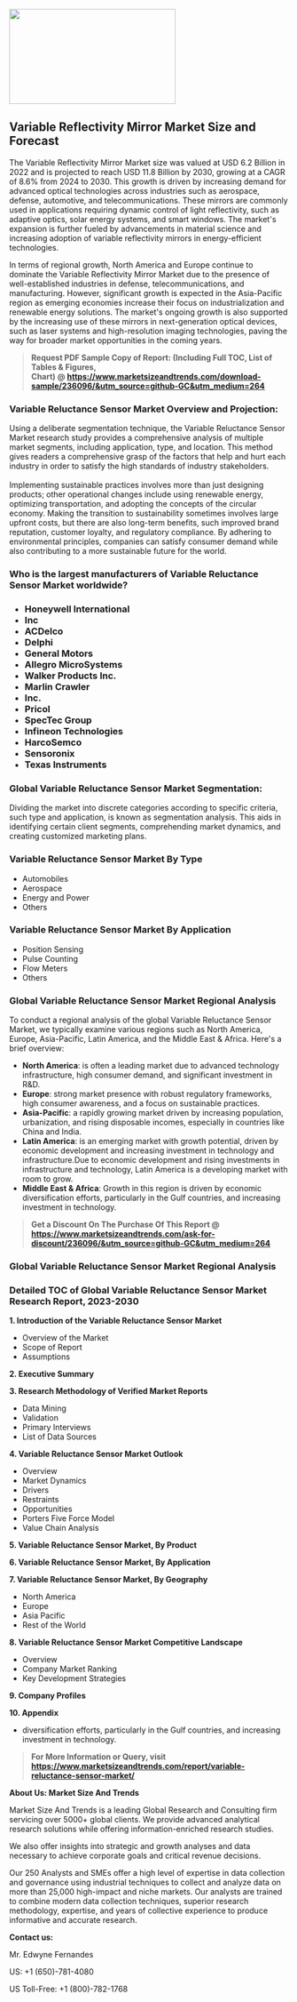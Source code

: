 <p><img class="alignnone size-medium wp-image-20088" src="https://ffe5etoiles.com/wp-content/uploads/2024/12/MST1-300x171.png" alt="" width="300" height="171" /></p><h2>Variable Reflectivity Mirror Market Size and Forecast</h2><p>The Variable Reflectivity Mirror Market size was valued at USD 6.2 Billion in 2022 and is projected to reach USD 11.8 Billion by 2030, growing at a CAGR of 8.6% from 2024 to 2030. This growth is driven by increasing demand for advanced optical technologies across industries such as aerospace, defense, automotive, and telecommunications. These mirrors are commonly used in applications requiring dynamic control of light reflectivity, such as adaptive optics, solar energy systems, and smart windows. The market's expansion is further fueled by advancements in material science and increasing adoption of variable reflectivity mirrors in energy-efficient technologies.</p><p>In terms of regional growth, North America and Europe continue to dominate the Variable Reflectivity Mirror Market due to the presence of well-established industries in defense, telecommunications, and manufacturing. However, significant growth is expected in the Asia-Pacific region as emerging economies increase their focus on industrialization and renewable energy solutions. The market's ongoing growth is also supported by the increasing use of these mirrors in next-generation optical devices, such as laser systems and high-resolution imaging technologies, paving the way for broader market opportunities in the coming years.</p></p><blockquote id="" class=""><strong>Request PDF Sample Copy of Report: (Including Full TOC, List of Tables &amp; Figures, Chart)&nbsp;@&nbsp;<strong><a href="https://www.marketsizeandtrends.com/download-sample/236096/&utm_source=github-GC&utm_medium=264" target="_blank">https://www.marketsizeandtrends.com/download-sample/236096/&utm_source=github-GC&utm_medium=264</a></strong></strong></blockquote><h3 id="" class="">Variable Reluctance Sensor Market&nbsp;Overview and Projection:</h3><p id="" class="">Using a deliberate segmentation technique, the Variable Reluctance Sensor Market research study provides a comprehensive analysis of multiple market segments, including application, type, and location. This method gives readers a comprehensive grasp of the factors that help and hurt each industry in order to satisfy the high standards of industry stakeholders. <br /> <br />Implementing sustainable practices involves more than just designing products; other operational changes include using renewable energy, optimizing transportation, and adopting the concepts of the circular economy. Making the transition to sustainability sometimes involves large upfront costs, but there are also long-term benefits, such improved brand reputation, customer loyalty, and regulatory compliance. By adhering to environmental principles, companies can satisfy consumer demand while also contributing to a more sustainable future for the world.</p><h3 id="" class="">Who is the largest manufacturers of&nbsp;Variable Reluctance Sensor Market worldwide?</h3><h3 class=""><p><ul><li>Honeywell International </li><li> Inc </li><li> ACDelco </li><li> Delphi </li><li> General Motors </li><li> Allegro MicroSystems </li><li> Walker Products Inc. </li><li> Marlin Crawler </li><li> Inc. </li><li> Pricol </li><li> SpecTec Group </li><li> Infineon Technologies </li><li> HarcoSemco </li><li> Sensoronix </li><li> Texas Instruments</li></ul></p></h3><h3 id="" class="">Global&nbsp;Variable Reluctance Sensor Market Segmentation:</h3><p id="" class="">Dividing the market into discrete categories according to specific criteria, such type and application, is known as segmentation analysis. This aids in identifying certain client segments, comprehending market dynamics, and creating customized marketing plans.</p><h3 id="" class="">Variable Reluctance Sensor Market&nbsp;By Type</h3><p><p><ul><li>Automobiles</li><li> Aerospace</li><li> Energy and Power</li><li> Others</p></li></ul></p></p><h3 id="" class="">Variable Reluctance Sensor Market&nbsp;By Application</h3><p class=""><p><ul><li>Position Sensing</li><li> Pulse Counting</li><li> Flow Meters</li><li> Others</li></ul></p></p><h3 id="" class="">Global Variable Reluctance Sensor Market Regional Analysis</h3><p id="" class="">To conduct a regional analysis of the global Variable Reluctance Sensor Market, we typically examine various regions such as North America, Europe, Asia-Pacific, Latin America, and the Middle East &amp; Africa. Here's a brief overview:</p><ul><li><strong>North America</strong>: is often a leading market due to advanced technology infrastructure, high consumer demand, and significant investment in R&amp;D.</li><li><strong>Europe</strong>: strong market presence with robust regulatory frameworks, high consumer awareness, and a focus on sustainable practices.</li><li><strong>Asia-Pacific</strong>: a rapidly growing market driven by increasing population, urbanization, and rising disposable incomes, especially in countries like China and India.</li><li><strong>Latin America</strong>: is an emerging market with growth potential, driven by economic development and increasing investment in technology and infrastructure.Due to economic development and rising investments in infrastructure and technology, Latin America is a developing market with room to grow.</li><li><strong>Middle East &amp; Africa</strong>: Growth in this region is driven by economic diversification efforts, particularly in the Gulf countries, and increasing investment in technology.</li></ul><blockquote id="" class=""><strong>Get a Discount On The Purchase Of This Report @ <strong><a href="https://www.marketsizeandtrends.com/ask-for-discount/236096/&utm_source=github-GC&utm_medium=264" target="_blank">https://www.marketsizeandtrends.com/ask-for-discount/236096/&utm_source=github-GC&utm_medium=264</a></strong></strong></blockquote><h3 id="" class="">Global Variable Reluctance Sensor Market Regional Analysis</h3><h3 id="" class="">Detailed TOC of Global Variable Reluctance Sensor Market Research Report, 2023-2030</h3><p id="" class=""><strong>1. Introduction of the Variable Reluctance Sensor Market</strong></p><ul><li>Overview of the Market</li><li>Scope of Report</li><li>Assumptions</li></ul><p id="" class=""><strong>2. Executive Summary</strong></p><p id="" class=""><strong>3. Research Methodology of Verified Market Reports</strong></p><ul><li>Data Mining</li><li>Validation</li><li>Primary Interviews</li><li>List of Data Sources</li></ul><p id="" class=""><strong>4. Variable Reluctance Sensor Market Outlook</strong></p><ul><li>Overview</li><li>Market Dynamics</li><li>Drivers</li><li>Restraints</li><li>Opportunities</li><li>Porters Five Force Model</li><li>Value Chain Analysis</li></ul><p id="" class=""><strong>5. Variable Reluctance Sensor Market, By Product</strong></p><p id="" class=""><strong>6. Variable Reluctance Sensor Market, By Application</strong></p><p id="" class=""><strong>7. Variable Reluctance Sensor Market, By Geography</strong></p><ul><li>North America</li><li>Europe</li><li>Asia Pacific</li><li>Rest of the World</li></ul><p id="" class=""><strong>8. Variable Reluctance Sensor Market Competitive Landscape</strong></p><ul><li>Overview</li><li>Company Market Ranking</li><li>Key Development Strategies</li></ul><p id="" class=""><strong>9. Company Profiles</strong></p><p id="" class=""><strong>10. Appendix</strong></p><ul><li>diversification efforts, particularly in the Gulf countries, and increasing investment in technology.</li></ul><blockquote id="" class=""><strong>For More Information or Query, visit <strong><strong><a href="https://www.marketsizeandtrends.com/report/variable-reluctance-sensor-market/" target="_blank">https://www.marketsizeandtrends.com/report/variable-reluctance-sensor-market/</a></strong></strong></strong></blockquote><p id="" class=""><strong>About Us: Market Size And Trends</strong></p><p id="" class="">Market Size And Trends is a leading Global Research and Consulting firm servicing over 5000+ global clients. We provide advanced analytical research solutions while offering information-enriched research studies.</p><p id="" class="">We also offer insights into strategic and growth analyses and data necessary to achieve corporate goals and critical revenue decisions.</p><p id="" class="">Our 250 Analysts and SMEs offer a high level of expertise in data collection and governance using industrial techniques to collect and analyze data on more than 25,000 high-impact and niche markets. Our analysts are trained to combine modern data collection techniques, superior research methodology, expertise, and years of collective experience to produce informative and accurate research.</p><p id="" class=""><strong>Contact us:</strong></p><p id="" class="">Mr. Edwyne Fernandes</p><p id="" class="">US: +1 (650)-781-4080</p><p id="" class="">US Toll-Free: +1 (800)-782-1768</p>
